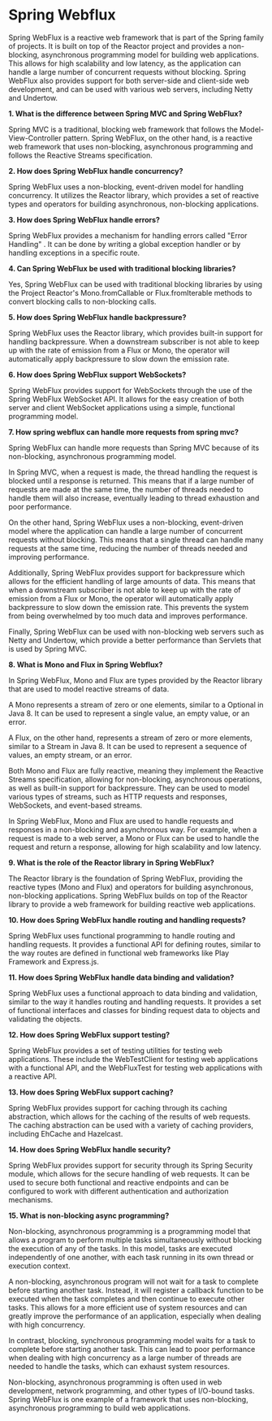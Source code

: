 # Spring Webflux

Spring WebFlux is a reactive web framework that is part of the Spring family of projects. It is built on top of the Reactor project and provides a non-blocking, asynchronous programming model for building web applications. This allows for high scalability and low latency, as the application can handle a large number of concurrent requests without blocking. Spring WebFlux also provides support for both server-side and client-side web development, and can be used with various web servers, including Netty and Undertow.

**1. What is the difference between Spring MVC and Spring WebFlux?**

Spring MVC is a traditional, blocking web framework that follows the Model-View-Controller pattern. Spring WebFlux, on the other hand, is a reactive web framework that uses non-blocking, asynchronous programming and follows the Reactive Streams specification.

**2. How does Spring WebFlux handle concurrency?**

Spring WebFlux uses a non-blocking, event-driven model for handling concurrency. It utilizes the Reactor library, which provides a set of reactive types and operators for building asynchronous, non-blocking applications.

**3. How does Spring WebFlux handle errors?**

Spring WebFlux provides a mechanism for handling errors called "Error Handling" . It can be done by writing a global exception handler or by handling exceptions in a specific route.

**4. Can Spring WebFlux be used with traditional blocking libraries?**

Yes, Spring WebFlux can be used with traditional blocking libraries by using the Project Reactor's Mono.fromCallable or Flux.fromIterable methods to convert blocking calls to non-blocking calls.

**5. How does Spring WebFlux handle backpressure?**

Spring WebFlux uses the Reactor library, which provides built-in support for handling backpressure. When a downstream subscriber is not able to keep up with the rate of emission from a Flux or Mono, the operator will automatically apply backpressure to slow down the emission rate.

**6. How does Spring WebFlux support WebSockets?**

Spring WebFlux provides support for WebSockets through the use of the Spring WebFlux WebSocket API. It allows for the easy creation of both server and client WebSocket applications using a simple, functional programming model.

**7. How spring webflux can handle more requests from spring mvc?**

Spring WebFlux can handle more requests than Spring MVC because of its non-blocking, asynchronous programming model.

In Spring MVC, when a request is made, the thread handling the request is blocked until a response is returned. This means that if a large number of requests are made at the same time, the number of threads needed to handle them will also increase, eventually leading to thread exhaustion and poor performance.

On the other hand, Spring WebFlux uses a non-blocking, event-driven model where the application can handle a large number of concurrent requests without blocking. This means that a single thread can handle many requests at the same time, reducing the number of threads needed and improving performance.

Additionally, Spring WebFlux provides support for backpressure which allows for the efficient handling of large amounts of data. This means that when a downstream subscriber is not able to keep up with the rate of emission from a Flux or Mono, the operator will automatically apply backpressure to slow down the emission rate. This prevents the system from being overwhelmed by too much data and improves performance.

Finally, Spring WebFlux can be used with non-blocking web servers such as Netty and Undertow, which provide a better performance than Servlets that is used by Spring MVC.

**8. What is Mono and Flux in Spring Webflux?**

In Spring WebFlux, Mono and Flux are types provided by the Reactor library that are used to model reactive streams of data.

A Mono represents a stream of zero or one elements, similar to a Optional in Java 8. It can be used to represent a single value, an empty value, or an error.

A Flux, on the other hand, represents a stream of zero or more elements, similar to a Stream in Java 8. It can be used to represent a sequence of values, an empty stream, or an error.

Both Mono and Flux are fully reactive, meaning they implement the Reactive Streams specification, allowing for non-blocking, asynchronous operations, as well as built-in support for backpressure. They can be used to model various types of streams, such as HTTP requests and responses, WebSockets, and event-based streams.

In Spring WebFlux, Mono and Flux are used to handle requests and responses in a non-blocking and asynchronous way. For example, when a request is made to a web server, a Mono or Flux can be used to handle the request and return a response, allowing for high scalability and low latency.


**9. What is the role of the Reactor library in Spring WebFlux?**

The Reactor library is the foundation of Spring WebFlux, providing the reactive types (Mono and Flux) and operators for building asynchronous, non-blocking applications. Spring WebFlux builds on top of the Reactor library to provide a web framework for building reactive web applications.

**10. How does Spring WebFlux handle routing and handling requests?**

Spring WebFlux uses functional programming to handle routing and handling requests. It provides a functional API for defining routes, similar to the way routes are defined in functional web frameworks like Play Framework and Express.js.

**11. How does Spring WebFlux handle data binding and validation?**

Spring WebFlux uses a functional approach to data binding and validation, similar to the way it handles routing and handling requests. It provides a set of functional interfaces and classes for binding request data to objects and validating the objects.

**12. How does Spring WebFlux support testing?**

Spring WebFlux provides a set of testing utilities for testing web applications. These include the WebTestClient for testing web applications with a functional API, and the WebFluxTest for testing web applications with a reactive API.

**13. How does Spring WebFlux support caching?**

Spring WebFlux provides support for caching through its caching abstraction, which allows for the caching of the results of web requests. The caching abstraction can be used with a variety of caching providers, including EhCache and Hazelcast.

**14. How does Spring WebFlux handle security?**

Spring WebFlux provides support for security through its Spring Security module, which allows for the secure handling of web requests. It can be used to secure both functional and reactive endpoints and can be configured to work with different authentication and authorization mechanisms.

**15. What is non-blocking async programming?**

Non-blocking, asynchronous programming is a programming model that allows a program to perform multiple tasks simultaneously without blocking the execution of any of the tasks. In this model, tasks are executed independently of one another, with each task running in its own thread or execution context.

A non-blocking, asynchronous program will not wait for a task to complete before starting another task. Instead, it will register a callback function to be executed when the task completes and then continue to execute other tasks. This allows for a more efficient use of system resources and can greatly improve the performance of an application, especially when dealing with high concurrency.

In contrast, blocking, synchronous programming model waits for a task to complete before starting another task. This can lead to poor performance when dealing with high concurrency as a large number of threads are needed to handle the tasks, which can exhaust system resources.

Non-blocking, asynchronous programming is often used in web development, network programming, and other types of I/O-bound tasks. Spring WebFlux is one example of a framework that uses non-blocking, asynchronous programming to build web applications.